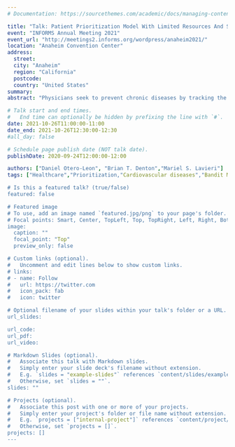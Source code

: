 ```yaml
---
# Documentation: https://sourcethemes.com/academic/docs/managing-content/

title: "Talk: Patient Prioritization Model With Limited Resources And Stochastic Compliance."
event: "INFORMS Annual Meeting 2021"
event_url: "http://meetings2.informs.org/wordpress/anaheim2021/"
location: "Anaheim Convention Center"
address: 
  street:
  city: "Anaheim"
  region: "California"
  postcode: 
  country: "United States"
summary:
abstract: "Physicians seek to prevent chronic diseases by tracking the patients’ healthcare behavior. They handle a large heterogeneous panel of patients, which is costly or demands multiple resources. Unfortunately, physicians do not count on infinite resources, for which they need to prioritize the panel. Not prioritize patients may forgo needed treatment and suffer adverse events related to the disease. Additionally, despite the physician’s efforts, prioritize patients may not adhere to medication and follow-up recommendations. We present a Multi-armed bandit model to maximize the panel’s total life years gain. Further, we tested the model using longitudinal data for cardiovascular diseases in a large cohort of patients seen in the national Veterans Affairs health system. Finally, we study the resulting prioritization policies and their structure."

# Talk start and end times.
#   End time can optionally be hidden by prefixing the line with `#`.
date: 2021-10-26T11:00:00-11:00
date_end: 2021-10-26T12:30:00-12:30
#all_day: false

# Schedule page publish date (NOT talk date).
publishDate: 2020-09-24T12:00:00-12:00

authors: ["Daniel Otero-Leon", "Brian T. Denton","Mariel S. Lavieri"]
tags: ["Healthcare","Prioritization,"Cardiovascular diseases","Bandit Models","Conference Talk"]

# Is this a featured talk? (true/false)
featured: false

# Featured image
# To use, add an image named `featured.jpg/png` to your page's folder. 
# Focal points: Smart, Center, TopLeft, Top, TopRight, Left, Right, BottomLeft, Bottom, BottomRight.
image:
  caption: ""
  focal_point: "Top"
  preview_only: false

# Custom links (optional).
#   Uncomment and edit lines below to show custom links.
# links:
# - name: Follow
#   url: https://twitter.com
#   icon_pack: fab
#   icon: twitter

# Optional filename of your slides within your talk's folder or a URL.
url_slides:

url_code:
url_pdf:
url_video:

# Markdown Slides (optional).
#   Associate this talk with Markdown slides.
#   Simply enter your slide deck's filename without extension.
#   E.g. `slides = "example-slides"` references `content/slides/example-slides.md`.
#   Otherwise, set `slides = ""`.
slides: ""

# Projects (optional).
#   Associate this post with one or more of your projects.
#   Simply enter your project's folder or file name without extension.
#   E.g. `projects = ["internal-project"]` references `content/project/deep-learning/index.md`.
#   Otherwise, set `projects = []`.
projects: []
---
```

